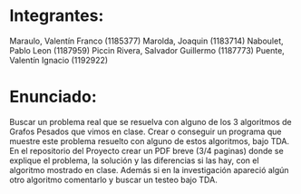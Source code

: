 # **Integrantes:**

Maraulo, Valentín Franco (1185377)
Marolda, Joaquin (1183714)
Naboulet, Pablo Leon (1187959)
Piccin Rivera, Salvador Guillermo (1187773)
Puente, Valentín Ignacio (1192922)

# **Enunciado:**

Buscar un problema real que se resuelva con alguno de los 3 algoritmos de Grafos Pesados que vimos en clase.
Crear o conseguir un programa que muestre este problema resuelto con alguno de estos algoritmos, bajo TDA.
En el repositorio del Proyecto crear un PDF breve (3/4 paginas) donde se explique el problema, la solución y las diferencias si las hay, con el algoritmo mostrado en clase. Además si en la investigación apareció algún otro algoritmo comentarlo y buscar un testeo bajo TDA.
